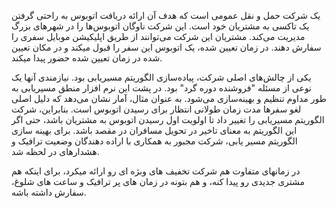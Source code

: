  یک شرکت حمل و نقل عمومی است که هدف آن ارائه دریافت اتوبوس به راحتی گرفتن یک تاکسی به مشتریان خود است. این شرکت ناوگان اتوبوس‌ها را در شهرهای بزرگ مدیریت می‌کند.
مشتریان این شرکت می‌توانند از طریق اپلیکیشن موبایل سفری را سفارش دهند. در زمان تعیین شده، یک اتوبوس این سفر را قبول میکند و در مکان تعیین شده در زمان تعیین شده حضور پیدا میکند.


یکی از چالش‌های اصلی شرکت، پیاده‌سازی الگوریتم مسیریابی بود. نیازمندی آنها یک نوعی از مسئله "فروشنده دوره گرد" بود. در پشت این نرم افزار منطق مسیریابی به طور مداوم تنظیم و بهینه‌سازی می‌شود. به عنوان مثال، آمار نشان می‌دهد که دلیل اصلی لغو سفرها مدت زمان طولانی انتظار برای رسیدن اتوبوس است. بنابراین، شرکت الگوریتم مسیریابی را تغییر داد تا اولویت اول رسیدن اتوبوس به مشتریان باشد، حتی اگر این الگوریتم به معنای تاخیر در تحویل مسافران در مقصد باشد.
برای بهینه سازی الگوریتم مسیر یابی، شرکت مجبور به همکاری با اراده دهندگان وضعیت ترافیک و هشدارهای در لحظه شد.

در زمانهای متفاوت هم شرکت تخفیف های وبژه ای رو ارائه میکرد، برای اینکه هم مشتری جدیدی رو پیدا کنه، و هم بتونه در زمان های پر ترافیک و ساعت های شلوغ، سفارش داشته باشه.

